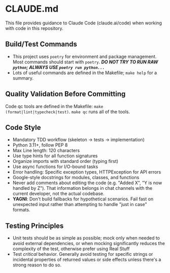 # CLAUDE.md

This file provides guidance to Claude Code (claude.ai/code) when working with code in this repository.

## Build/Test Commands
- This project uses `poetry` for environment and package management. Most commands should start with `poetry`. ***DO NOT TRY TO RUN RAW `python`; ALWAYS USE `poetry run python...`***
- Lots of useful commands are defined in the Makefile; `make help` for a summary.

## Quality Validation Before Committing
Code qc tools are defined in the Makefile: `make (format|lint|typecheck|test)`. `make qc` runs all of the tools.


## Code Style
- Mandatory TDD workflow (skeleton → tests → implementation)
- Python 3.11+, follow PEP 8
- Max Line length: 120 characters
- Use type hints for all function signatures
- Organize imports with standard order (typing first)
- Use async functions for I/O-bound tasks
- Error handling: Specific exception types, HTTPException for API errors
- Google-style docstrings for modules, classes, and functions
- Never add comments about editing the code (e.g. "Added X", "Y is now handled by Z"). That information belongs in chat channels with the current developer, not the actual codebase.
- **YAGNI**: Don't build fallbacks for hypothetical scenarios. Fail fast on unexpected input rather than attempting to handle "just in case" formats.

## Testing Principles
- Unit tests should be as simple as possible; mock only when needed to avoid external dependencies, or when mocking significantly reduces the complexity of the test, otherwise prefer using Real Stuff
- Test *critical* behavior. Generally avoid testing for specific strings or incidental properties of returned values or side effects unless there's a strong reason to do so.
